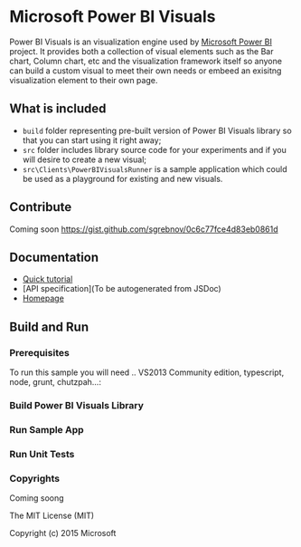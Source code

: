 # Microsoft Power BI Visuals
Power BI Visuals is an visualization engine used by [Microsoft Power BI](https://powerbi.microsoft.com/) project. It provides both a collection of visual elements such as the Bar chart, Column chart, etc and the visualization framework itself so anyone can build a custom visual to meet their own needs or embeed an exisitng visualization element to their own page.

## What is included

*  `build` folder representing pre-built version of Power BI Visuals library so that you can start using it right away;
*  `src` folder includes library source code for your experiments and if you will desire to create a new visual;
*  `src\Clients\PowerBIVisualsRunner` is a sample application which could be used as a playground for existing and new visuals.

## Contribute
Coming soon
https://gist.github.com/sgrebnov/0c6c77fce4d83eb0861d

## Documentation

*  [Quick tutorial](https://gist.github.com/sgrebnov/c8364e3727c449b3255d)
*  [API specification](To be autogenerated from JSDoc)
*  [Homepage](https://powerbi.microsoft.com/)

## Build and Run

### Prerequisites

To run this sample you will need ..  VS2013 Community edition, typescript, node, grunt, chutzpah...:

### Build Power BI Visuals Library

### Run Sample App

### Run Unit Tests

### Copyrights

Coming soong

The MIT License (MIT)

Copyright (c) 2015 Microsoft

